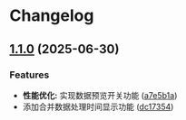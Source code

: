 # Changelog

## [1.1.0](https://github.com/xihan123/ExcelMatcher/compare/v1.0.0...v1.1.0) (2025-06-30)


### Features

* **性能优化:** 实现数据预览开关功能 ([a7e5b1a](https://github.com/xihan123/ExcelMatcher/commit/a7e5b1a36483a1d4dedfba3ea01bc952c8288f13))
* 添加合并数据处理时间显示功能 ([dc17354](https://github.com/xihan123/ExcelMatcher/commit/dc17354d3b6fcb39dcf8e725b5ea7b8ef9ef82e9))
